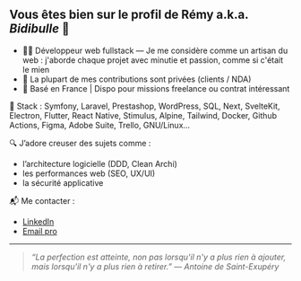 ## Vous êtes bien sur le profil de **Rémy** a.k.a. *Bidibulle* 👋

- 🧑‍💻 Développeur web fullstack — Je me considère comme un artisan du web : j'aborde chaque projet avec minutie et passion, comme si c'était le mien
- 🔐 La plupart de mes contributions sont privées (clients / NDA)
- 📍 Basé en France | Dispo pour missions freelance ou contrat intéressant

🚀 Stack : Symfony, Laravel, Prestashop, WordPress, SQL, Next, SvelteKit, Electron, Flutter, React Native, Stimulus, Alpine, Tailwind, Docker, Github Actions, Figma, Adobe Suite, Trello, GNU/Linux…

🔍 J’adore creuser des sujets comme :
- l’architecture logicielle (DDD, Clean Archi)
- les performances web (SEO, UX/UI)
- la sécurité applicative

📬 Me contacter :
- [LinkedIn](https://www.linkedin.com/in/remydelepaule)
- [Email pro](mailto:remy.delepaule@gmail.com)

---
> *“La perfection est atteinte, non pas lorsqu'il n'y a plus rien à ajouter, mais lorsqu'il n'y a plus rien à retirer.” — Antoine de Saint-Exupéry*
